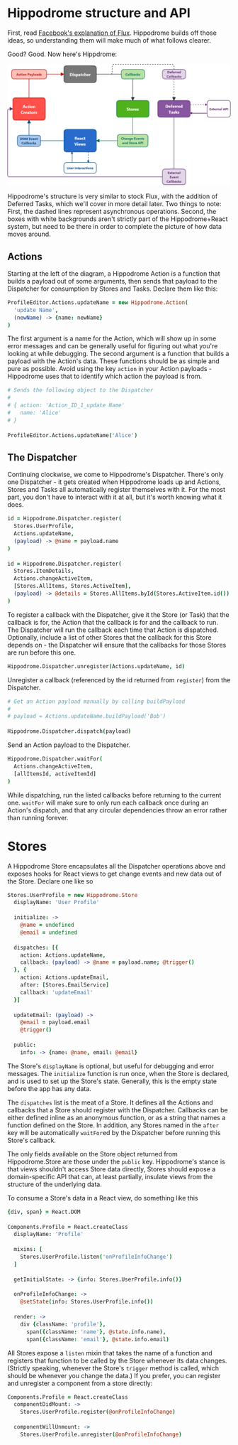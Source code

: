 # Hippodrome structure and API

First, read
[Facebook's explanation of Flux](https://github.com/facebook/flux/blob/master/README.md).
Hippodrome builds off those ideas, so understanding them will make much of what
follows clearer.

Good?  Good. Now here's Hippdrome:

![Hippodrome Data Flow Diagram](./img/hippodrome-diagram.png)

Hippodrome's structure is very similar to stock Flux, with the addition of
Deferred Tasks, which we'll cover in more detail later.  Two things to note:
First, the dashed lines represent asynchronous operations.  Second, the boxes
with white backgrounds aren't strictly part of the Hippodrome+React system, but
need to be there in order to complete the picture of how data moves around.

## Actions

Starting at the left of the diagram, a Hippodrome Action is a function that
builds a payload out of some arguments, then sends that payload to the
Dispatcher for consumption by Stores and Tasks. Declare them like this:

```coffeescript
ProfileEditor.Actions.updateName = new Hippodrome.Action(
  'update Name',
  (newName) -> {name: newName}
)
```

The first argument is a name for the Action, which will show up in some error
messages and can be generally useful for figuring out what you're looking at
while debugging.  The second argument is a function that builds a payload with
the Action's data.  These functions should be as simple and pure as possible.
Avoid using the key `action` in your Action payloads - Hippodrome uses that
to identify which action the payload is from.

```coffeescript
# Sends the following object to the Dispatcher
#
# { action: 'Action_ID_1_update Name'
#   name: 'Alice'
# }

ProfileEditor.Actions.updateName('Alice')
```

## The Dispatcher

Continuing clockwise, we come to Hippodrome's Dispatcher.  There's only one
Dispatcher - it gets created when Hippodrome loads up and Actions, Stores and
Tasks all automatically register themselves with it.  For the most part, you
don't have to interact with it at all, but it's worth knowing what it does.

```coffeescript
id = Hippodrome.Dispatcher.register(
  Stores.UserProfile,
  Actions.updateName,
  (payload) -> @name = payload.name
)

id = Hippodrome.Dispatcher.register(
  Stores.ItemDetails,
  Actions.changeActiveItem,
  [Stores.AllItems, Stores.ActiveItem],
  (payload) -> @details = Stores.AllItems.byId(Stores.ActiveItem.id())
)
```

To register a callback with the Dispatcher, give it the Store (or Task) that
the callback is for, the Action that the callback is for and the callback to
run.  The Dispatcher will run the callback each time that Action is dispatched.
Optionally, include a list of other Stores that the callback for this Store
depends on - the Dispatcher will ensure that the callbacks for those Stores are
run before this one.

```coffeescript
Hippodrome.Dispatcher.unregister(Actions.updateName, id)
```

Unregister a callback (referenced by the id returned from `register`) from the
Dispatcher.

```coffeescript
# Get an Action payload manually by calling buildPayload
#
# payload = Actions.updateName.buildPayload('Bob')

Hippodrome.Dispatcher.dispatch(payload)
```

Send an Action payload to the Dispatcher.

```coffeescript
Hippodrome.Dispatcher.waitFor(
  Actions.changeActiveItem,
  [allItemsId, activeItemId]
)
```

While dispatching, run the listed callbacks before returning to the current
one.  `waitFor` will make sure to only run each callback once during an Action's
dispatch, and that any circular dependencies throw an error rather than running
forever.

# Stores

A Hippodrome Store encapsulates all the Dispatcher operations above and exposes
hooks for React views to get change events and new data out of the Store.
Declare one like so

```coffeescript
Stores.UserProfile = new Hippodrome.Store
  displayName: 'User Profile'

  initialize: ->
    @name = undefined
    @email = undefined

  dispatches: [{
    action: Actions.updateName,
    callback: (payload) -> @name = payload.name; @trigger()
  }, {
    action: Actions.updateEmail,
    after: [Stores.EmailService]
    callback: 'updateEmail'
  }]

  updateEmail: (payload) ->
    @email = payload.email
    @trigger()

  public:
    info: -> {name: @name, email: @email}
```

The Store's `displayName` is optional, but useful for debugging and error
messages.  The `initialize` function is run once, when the Store is declared,
and is used to set up the Store's state.  Generally, this is the empty state
before the app has any data.

The `dispatches` list is the meat of a Store.  It defines all the Actions and
callbacks that a Store should register with the Dispatcher.  Callbacks can be
either defined inline as an anonymous function, or as a string that names a
function defined on the Store.  In addition, any Stores named in the `after`
key will be automatically `waitFor`ed by the Dispatcher before running this
Store's callback.

The only fields available on the Store object returned from Hippodrome.Store
are those under the `public` key.  Hippodrome's stance is that views shouldn't
access Store data directly, Stores should expose a domain-specific API that
can, at least partially, insulate views from the structure of the underlying
data.

To consume a Store's data in a React view, do something like this

```coffeescript
{div, span} = React.DOM

Components.Profile = React.createClass
  displayName: 'Profile'

  mixins: [
    Stores.UserProfile.listen('onProfileInfoChange')
  ]

  getInitialState: -> {info: Stores.UserProfile.info()}

  onProfileInfoChange: ->
    @setState(info: Stores.UserProfile.info())

  render: ->
    div {className: 'profile'},
      span({className: 'name'}, @state.info.name),
      span({className: 'email'}, @state.info.email)
```

All Stores expose a `listen` mixin that takes the name of a function and
registers that function to be called by the Store whenever its data changes.
(Strictly speaking, whenever the Store's `trigger` method is called, which
should be whenever you change the data.)  If you prefer, you can register and
unregister a component from a store directly:

```coffeescript
Components.Profile = React.createClass
  componentDidMount: ->
    Stores.UserProfile.register(@onProfileInfoChange)

  componentWillUnmount: ->
    Stores.UserProfile.unregister(@onProfileInfoChange)
```
